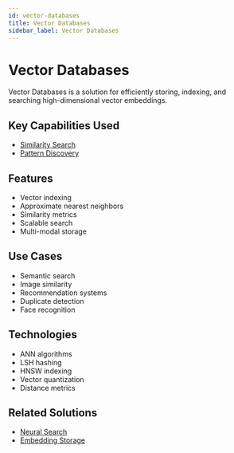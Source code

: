 ```yaml
---
id: vector-databases
title: Vector Databases
sidebar_label: Vector Databases
---
```


# Vector Databases

Vector Databases is a solution for efficiently storing, indexing, and searching high-dimensional vector embeddings.

## Key Capabilities Used

- [Similarity Search](../capabilities/similarity-search)
- [Pattern Discovery](../capabilities/pattern-discovery)

## Features

- Vector indexing
- Approximate nearest neighbors
- Similarity metrics
- Scalable search
- Multi-modal storage

## Use Cases

- Semantic search
- Image similarity
- Recommendation systems
- Duplicate detection
- Face recognition

## Technologies

- ANN algorithms
- LSH hashing
- HNSW indexing
- Vector quantization
- Distance metrics

## Related Solutions

- [Neural Search](./neural-search)
- [Embedding Storage](./embedding-storage)
